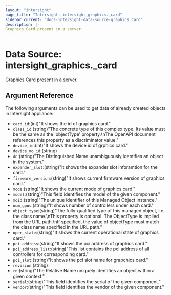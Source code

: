 ```yaml
---
layout: "intersight"
page_title: "Intersight: intersight_graphics._card"
sidebar_current: "docs-intersight-data-source-graphics.Card"
description: |-
Graphics Card present in a server.
---
```


# Data Source: intersight_graphics._card
Graphics Card present in a server.
## Argument Reference
The following arguments can be used to get data of already created objects in Intersight appliance:
* `card_id`:(int)"It shows the id of graphics card."
* `class_id`:(string)"The concrete type of this complex type. Its value must be the same as the 'objectType' property.\nThe OpenAPI document references this property as a discriminator value."
* `device_id`:(int)"It shows the device id of grphics card."
* `device_mo_id`:(string)
* `dn`:(string)"The Distinguished Name unambiguously identifies an object in the system."
* `expander_slot`:(string)"It shows the expander slot inforamtion for the card."
* `firmware_version`:(string)"It shows current firmware version of graphics card."
* `mode`:(string)"It shows the current mode of graphics card."
* `model`:(string)"This field identifies the model of the given component."
* `moid`:(string)"The unique identifier of this Managed Object instance."
* `num_gpus`:(string)"It shows number of controllers under each card."
* `object_type`:(string)"The fully-qualified type of this managed object, i.e. the class name.\nThis property is optional. The ObjectType is implied from the URL path.\nIf specified, the value of objectType must match the class name specified in the URL path."
* `oper_state`:(string)"It shows the current operational state of graphics card."
* `pci_address`:(string)"It shows the pci address of graphics card."
* `pci_address_list`:(string)"This list contains the pci address of all controllers for corresponding card."
* `pci_slot`:(string)"It shows the pci slot name for grapchics card."
* `revision`:(string)
* `rn`:(string)"The Relative Name uniquely identifies an object within a given context."
* `serial`:(string)"This field identifies the serial of the given component."
* `vendor`:(string)"This field identifies the vendor of the given component."
